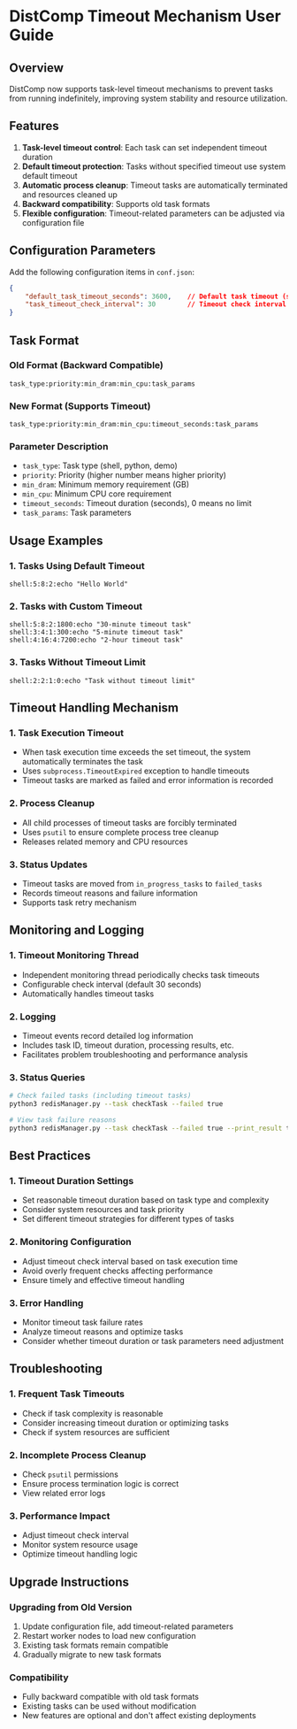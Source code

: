 # DistComp Timeout Mechanism User Guide

## Overview

DistComp now supports task-level timeout mechanisms to prevent tasks from running indefinitely, improving system stability and resource utilization.

## Features

1. **Task-level timeout control**: Each task can set independent timeout duration
2. **Default timeout protection**: Tasks without specified timeout use system default timeout
3. **Automatic process cleanup**: Timeout tasks are automatically terminated and resources cleaned up
4. **Backward compatibility**: Supports old task formats
5. **Flexible configuration**: Timeout-related parameters can be adjusted via configuration file

## Configuration Parameters

Add the following configuration items in `conf.json`:

```json
{
    "default_task_timeout_seconds": 3600,    // Default task timeout (seconds)
    "task_timeout_check_interval": 30        // Timeout check interval (seconds)
}
```

## Task Format

### Old Format (Backward Compatible)
```
task_type:priority:min_dram:min_cpu:task_params
```

### New Format (Supports Timeout)
```
task_type:priority:min_dram:min_cpu:timeout_seconds:task_params
```

### Parameter Description
- `task_type`: Task type (shell, python, demo)
- `priority`: Priority (higher number means higher priority)
- `min_dram`: Minimum memory requirement (GB)
- `min_cpu`: Minimum CPU core requirement
- `timeout_seconds`: Timeout duration (seconds), 0 means no limit
- `task_params`: Task parameters

## Usage Examples

### 1. Tasks Using Default Timeout
```
shell:5:8:2:echo "Hello World"
```

### 2. Tasks with Custom Timeout
```
shell:5:8:2:1800:echo "30-minute timeout task"
shell:3:4:1:300:echo "5-minute timeout task"
shell:4:16:4:7200:echo "2-hour timeout task"
```

### 3. Tasks Without Timeout Limit
```
shell:2:2:1:0:echo "Task without timeout limit"
```

## Timeout Handling Mechanism

### 1. Task Execution Timeout
- When task execution time exceeds the set timeout, the system automatically terminates the task
- Uses `subprocess.TimeoutExpired` exception to handle timeouts
- Timeout tasks are marked as failed and error information is recorded

### 2. Process Cleanup
- All child processes of timeout tasks are forcibly terminated
- Uses `psutil` to ensure complete process tree cleanup
- Releases related memory and CPU resources

### 3. Status Updates
- Timeout tasks are moved from `in_progress_tasks` to `failed_tasks`
- Records timeout reasons and failure information
- Supports task retry mechanism

## Monitoring and Logging

### 1. Timeout Monitoring Thread
- Independent monitoring thread periodically checks task timeouts
- Configurable check interval (default 30 seconds)
- Automatically handles timeout tasks

### 2. Logging
- Timeout events record detailed log information
- Includes task ID, timeout duration, processing results, etc.
- Facilitates problem troubleshooting and performance analysis

### 3. Status Queries
```bash
# Check failed tasks (including timeout tasks)
python3 redisManager.py --task checkTask --failed true

# View task failure reasons
python3 redisManager.py --task checkTask --failed true --print_result true
```

## Best Practices

### 1. Timeout Duration Settings
- Set reasonable timeout duration based on task type and complexity
- Consider system resources and task priority
- Set different timeout strategies for different types of tasks

### 2. Monitoring Configuration
- Adjust timeout check interval based on task execution time
- Avoid overly frequent checks affecting performance
- Ensure timely and effective timeout handling

### 3. Error Handling
- Monitor timeout task failure rates
- Analyze timeout reasons and optimize tasks
- Consider whether timeout duration or task parameters need adjustment

## Troubleshooting

### 1. Frequent Task Timeouts
- Check if task complexity is reasonable
- Consider increasing timeout duration or optimizing tasks
- Check if system resources are sufficient

### 2. Incomplete Process Cleanup
- Check `psutil` permissions
- Ensure process termination logic is correct
- View related error logs

### 3. Performance Impact
- Adjust timeout check interval
- Monitor system resource usage
- Optimize timeout handling logic

## Upgrade Instructions

### Upgrading from Old Version
1. Update configuration file, add timeout-related parameters
2. Restart worker nodes to load new configuration
3. Existing task formats remain compatible
4. Gradually migrate to new task formats

### Compatibility
- Fully backward compatible with old task formats
- Existing tasks can be used without modification
- New features are optional and don't affect existing deployments
